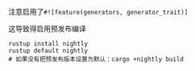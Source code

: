 注意启用了`#![feature(generators, generator_trait)]`

这导致得启用预发布编译
```shell
rustup install nightly
rustup default nightly
# 如果没有把预发布版本设置为默认：cargo +nightly build
```
